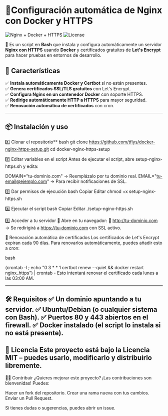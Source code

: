 # 🚀Configuración automática de Nginx con Docker y HTTPS

![Nginx + Docker + HTTPS](https://img.shields.io/badge/Nginx-Docker-009639?style=for-the-badge&logo=nginx)
![License](https://img.shields.io/github/license/tu-usuario/NginxShield?style=for-the-badge)

📢 Es un script en **Bash** que instala y configura automáticamente un servidor **Nginx con HTTPS** usando **Docker** y certificados gratuitos de **Let's Encrypt** para hacer pruebas en entornos de desarrollo.  

## 📌 Características

✅ **Instala automáticamente Docker y Certbot** si no están presentes.  
✅ **Genera certificados SSL/TLS gratuitos** con Let's Encrypt.  
✅ **Configura Nginx en un contenedor Docker** con soporte HTTPS.  
✅ **Redirige automáticamente HTTP a HTTPS** para mayor seguridad.  
✅ **Renovación automática de certificados** con cron.  

---

## 📦 Instalación y uso

1️⃣ Clonar el repositorio** 
bash
git clone https://github.com/tflys/docker-nginx-https-setup.git
cd docker-nginx-https-setup

2️⃣ Editar variables en el script
Antes de ejecutar el script, abre setup-nginx-https.sh y edita:

DOMAIN="tu-dominio.com" → Reemplázalo por tu dominio real.
EMAIL="tu-email@ejemplo.com" → Para recibir notificaciones de SSL.

3️⃣ Dar permisos de ejecución
bash
Copiar
Editar
chmod +x setup-nginx-https.sh

4️⃣ Ejecutar el script
bash
Copiar
Editar
./setup-nginx-https.sh

5️⃣ Acceder a tu servidor
📌 Abre en tu navegador:
🔗 http://tu-dominio.com → Se redirigirá a https://tu-dominio.com con SSL activo.

🔄 Renovación automática de certificados
Los certificados de Let's Encrypt expiran cada 90 días. Para renovarlos automáticamente, puedes añadir esto a cron:

bash

(crontab -l ; echo "0 3 * * 1 certbot renew --quiet && docker restart nginx_https") | crontab -
Esto intentará renovar el certificado cada lunes a las 03:00 AM.

---
🛠 Requisitos
✅ Un dominio apuntando a tu servidor.
✅ Ubuntu/Debian (o cualquier sistema con Bash).
✅ Puertos 80 y 443 abiertos en el firewall.
✅ Docker instalado (el script lo instala si no está presente).
---
📜 Licencia
Este proyecto está bajo la Licencia MIT – puedes usarlo, modificarlo y distribuirlo libremente.
---
👨‍💻 Contribuir
¿Quieres mejorar este proyecto? ¡Las contribuciones son bienvenidas! Puedes:

Hacer un fork del repositorio.
Crear una rama nueva con tus cambios.
Enviar un Pull Request.

Si tienes dudas o sugerencias, puedes abrir un issue.
